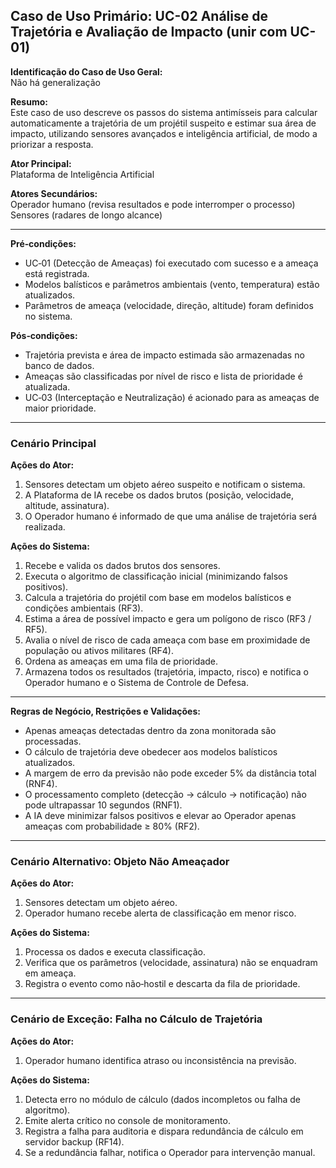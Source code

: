 ## Caso de Uso Primário: UC-02 Análise de Trajetória e Avaliação de Impacto (unir com UC-01)

**Identificação do Caso de Uso Geral:**  
Não há generalização

**Resumo:**  
Este caso de uso descreve os passos do sistema antimísseis para calcular automaticamente a trajetória de um projétil suspeito e estimar sua área de impacto, utilizando sensores avançados e inteligência artificial, de modo a priorizar a resposta.

**Ator Principal:**  
Plataforma de Inteligência Artificial


**Atores Secundários:**  
Operador humano (revisa resultados e pode interromper o processo)
Sensores (radares de longo alcance)  

---

**Pré‑condições:**
* UC‑01 (Detecção de Ameaças) foi executado com sucesso e a ameaça está registrada.  
* Modelos balísticos e parâmetros ambientais (vento, temperatura) estão atualizados.  
* Parâmetros de ameaça (velocidade, direção, altitude) foram definidos no sistema.

**Pós‑condições:**
* Trajetória prevista e área de impacto estimada são armazenadas no banco de dados.  
* Ameaças são classificadas por nível de risco e lista de prioridade é atualizada.  
* UC‑03 (Interceptação e Neutralização) é acionado para as ameaças de maior prioridade.

---

### Cenário Principal

**Ações do Ator:**
1. Sensores detectam um objeto aéreo suspeito e notificam o sistema.  
2. A Plataforma de IA recebe os dados brutos (posição, velocidade, altitude, assinatura).  
3. O Operador humano é informado de que uma análise de trajetória será realizada.

**Ações do Sistema:**
1. Recebe e valida os dados brutos dos sensores.  
2. Executa o algoritmo de classificação inicial (minimizando falsos positivos).  
3. Calcula a trajetória do projétil com base em modelos balísticos e condições ambientais (RF3).  
4. Estima a área de possível impacto e gera um polígono de risco (RF3 / RF5).  
5. Avalia o nível de risco de cada ameaça com base em proximidade de população ou ativos militares (RF4).  
6. Ordena as ameaças em uma fila de prioridade.  
7. Armazena todos os resultados (trajetória, impacto, risco) e notifica o Operador humano e o Sistema de Controle de Defesa.

---

**Regras de Negócio, Restrições e Validações:**
* Apenas ameaças detectadas dentro da zona monitorada são processadas.  
* O cálculo de trajetória deve obedecer aos modelos balísticos atualizados.  
* A margem de erro da previsão não pode exceder 5% da distância total (RNF4).  
* O processamento completo (detecção → cálculo → notificação) não pode ultrapassar 10 segundos (RNF1).  
* A IA deve minimizar falsos positivos e elevar ao Operador apenas ameaças com probabilidade ≥ 80% (RF2).

---

### Cenário Alternativo: Objeto Não Ameaçador

**Ações do Ator:**
1. Sensores detectam um objeto aéreo.  
2. Operador humano recebe alerta de classificação em menor risco.

**Ações do Sistema:**
1. Processa os dados e executa classificação.  
2. Verifica que os parâmetros (velocidade, assinatura) não se enquadram em ameaça.  
3. Registra o evento como não‑hostil e descarta da fila de prioridade.

---

### Cenário de Exceção: Falha no Cálculo de Trajetória

**Ações do Ator:**
1. Operador humano identifica atraso ou inconsistência na previsão.

**Ações do Sistema:**
1. Detecta erro no módulo de cálculo (dados incompletos ou falha de algoritmo).  
2. Emite alerta crítico no console de monitoramento.  
3. Registra a falha para auditoria e dispara redundância de cálculo em servidor backup (RF14).  
4. Se a redundância falhar, notifica o Operador para intervenção manual.
